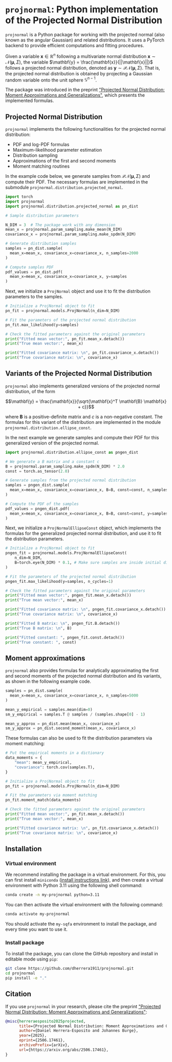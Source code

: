 # `projnormal`: Python implementation of the Projected Normal Distribution

`projnormal` is a Python package for working with the
projected normal (also known as the angular Gaussian)
and related distributions. It uses a PyTorch backend
to provide efficient computations and fitting procedures.

Given a variable $\mathbf{x} \in \mathbb{R}^n$ following
a multivariate normal distribution
$\mathbf{x} \sim \mathcal{N}(\boldsymbol{\mu}, \Sigma)$,
the variable $\mathbf{y} = \frac{\mathbf{x}}{||\mathbf{x}||}$
follows a projected normal distribution, denoted
as $\mathbf{y} \sim \mathcal{PN}(\boldsymbol{\mu}, \Sigma)$.
That is, the projected normal distribution is obtained
by projecting a Gaussian random variable
onto the unit sphere $\mathbb{S}^{n-1}$.

The package was introduced in the preprint
["Projected Normal Distribution: Moment Approximations and Generalizations"](https://arxiv.org/abs/2506.17461),
which presents the implemented formulas.


## Projected Normal Distribution

`projnormal` implements the following functionalities for
the projected normal distribution:
* PDF and log-PDF formulas
* Maximum-likelihood parameter estimation
* Distribution sampling
* Approximations of the first and second moments
* Moment matching routines

In the example code below, we generate samples from
$\mathcal{PN}(\boldsymbol{\mu}, \Sigma)$ and compute their
PDF. The necessary formulas are implemented in the
submodule `projnormal.distribution.projected_normal`.

```python
import torch
import projnormal
import projnormal.distribution.projected_normal as pn_dist

# Sample distribution parameters

N_DIM = 3  # The package work with any dimension
mean_x = projnormal.param_sampling.make_mean(N_DIM)
covariance_x = projnormal.param_sampling.make_spdm(N_DIM)

# Generate distribution samples
samples = pn_dist.sample(
  mean_x=mean_x, covariance_x=covariance_x, n_samples=2000
)

# Compute samples PDF
pdf_values = pn_dist.pdf(
  mean_x=mean_x, covariance_x=covariance_x, y=samples
)
```

Next, we initialize a `ProjNormal` object and use it
to fit the distribution parameters to the samples.

```python
# Initialize a ProjNormal object to fit
pn_fit = projnormal.models.ProjNormal(n_dim=N_DIM)

# Fit the parameters of the projected normal distribution
pn_fit.max_likelihood(y=samples)

# Check the fitted parameters against the original parameters
print("Fitted mean vector:", pn_fit.mean_x.detach()) 
print("True mean vector:", mean_x)

print("Fitted covariance matrix: \n", pn_fit.covariance_x.detach())
print("True covariance matrix: \n", covariance_x)
```
    

## Variants of the Projected Normal Distribution

`projnormal` also implements generalized versions of the
projected normal distribution, of the form

$$\mathbf{y} = \frac{\mathbf{x}}{\sqrt{\mathbf{x}^T \mathbf{B} \mathbf{x} + c}}$$

where $\mathbf{B}$ is a positive-definite matrix and $c$ is a
non-negative constant. The formulas for this variant of the
distribution are implemented in the
module `projnormal.distribution.ellipse_const`.

In the next example we generate samples and compute their PDF
for this generalized version of the projected normal.

```python
import projnormal.distribution.ellipse_const as pngen_dist

# We generate a B matrix and a constant c
B = projnormal.param_sampling.make_spdm(N_DIM) * 2.0
const = torch.as_tensor(2.0)

# Generate samples from the projected normal distribution
samples = pngen_dist.sample(
  mean_x=mean_x, covariance_x=covariance_x, B=B, const=const, n_samples=2000
)

# Compute the PDF of the samples
pdf_values = pngen_dist.pdf(
  mean_x=mean_x, covariance_x=covariance_x, B=B, const=const, y=samples
)
```

Next, we initialize a `ProjNormalEllipseConst` object, which
implements the formulas for the generalized projected normal
distribution, and use it to fit the distribution parameters.

```python
# Initialize a ProjNormal object to fit
pngen_fit = projnormal.models.ProjNormalEllipseConst(
    n_dim=N_DIM,
    B=torch.eye(N_DIM) * 0.1, # Make sure samples are inside initial distribution support
)

# Fit the parameters of the projected normal distribution
pngen_fit.max_likelihood(y=samples, n_cycles=1)

# Check the fitted parameters against the original parameters
print("Fitted mean vector:", pngen_fit.mean_x.detach()) 
print("True mean vector:", mean_x)

print("Fitted covariance matrix: \n", pngen_fit.covariance_x.detach())
print("True covariance matrix: \n", covariance_x)

print("Fitted B matrix: \n", pngen_fit.B.detach())
print("True B matrix: \n", B)

print("Fitted constant: ", pngen_fit.const.detach())
print("True constant: ", const)
```

## Moment approximations

`projnormal` also provides formulas for analytically approximating
the first and second moments of the projected normal distribution
and its variants, as shown in the following example code.

```python
samples = pn_dist.sample(
  mean_x=mean_x, covariance_x=covariance_x, n_samples=5000
)

mean_y_empirical = samples.mean(dim=0)
sm_y_empirical = samples.T @ samples / (samples.shape[0] - 1)

mean_y_approx = pn_dist.mean(mean_x, covariance_x)
sm_y_approx = pn_dist.second_moment(mean_x, covariance_x)
```

These formulas can also be used to fit the distribution
parameters via moment matching:

```python
# Put the empirical moments in a dictionary
data_moments = {
    "mean": mean_y_empirical,
    "covariance": torch.cov(samples.T),
}

# Initialize a ProjNormal object to fit
pn_fit = projnormal.models.ProjNormal(n_dim=N_DIM)

# Fit the parameters via moment matching
pn_fit.moment_match(data_moments)

# Check the fitted parameters against the original parameters
print("Fitted mean vector:", pn_fit.mean_x.detach()) 
print("True mean vector:", mean_x)

print("Fitted covariance matrix: \n", pn_fit.covariance_x.detach())
print("True covariance matrix: \n", covariance_x)
```


## Installation

### Virtual environment

We recommend installing the package in a virtual environment. For this,
you can first install `miniconda` 
([install instructions link](https://docs.anaconda.com/miniconda/install/#quick-command-line-install)),
and then create a virtual environment with Python 3.11 using the following
shell command:

```bash
conda create -n my-projnormal python=3.11
```

You can then activate the virtual environment with the following command:

```bash
conda activate my-projnormal
```

You should activate the `my-sqfa` environment to install the package, and every
time you want to use it.


### Install package

To install the package, you can clone the GitHub
repository and install in editable mode using `pip`:

```bash
git clone https://github.com/dherrera1911/projnormal.git
cd projnormal
pip install -e "."
```

## Citation

If you use `projnormal` in your research, please cite the
preprint ["Projected Normal Distribution: Moment Approximations and Generalizations"](https://arxiv.org/abs/2506.17461):

```bibtex
@misc{herreraesposito2025projected,
      title={Projected Normal Distribution: Moment Approximations and Generalizations},
      author={Daniel Herrera-Esposito and Johannes Burge},
      year={2025},
      eprint={2506.17461},
      archivePrefix={arXiv},
      url={https://arxiv.org/abs/2506.17461}, 
}
```

